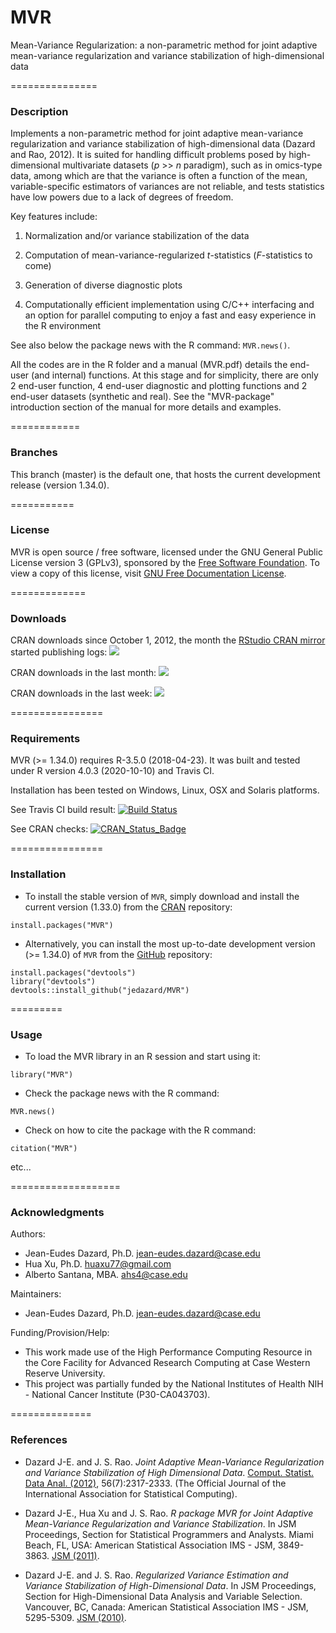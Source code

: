 # MVR
Mean-Variance Regularization: a non-parametric method for joint adaptive mean-variance regularization and variance stabilization of high-dimensional data


===============
### Description

Implements a non-parametric method for joint adaptive mean-variance regularization and variance stabilization of 
high-dimensional data (Dazard and Rao, 2012). It is suited for handling difficult problems posed by high-dimensional 
multivariate datasets (_p_ >> _n_ paradigm), such as in omics-type data, among which are that the variance is often 
a function of the mean, variable-specific estimators of variances are not reliable, and tests statistics have low powers 
due to a lack of degrees of freedom.

Key features include:

1. Normalization and/or variance stabilization of the data

2. Computation of mean-variance-regularized _t_-statistics (_F_-statistics to come)

3. Generation of diverse diagnostic plots

4. Computationally efficient implementation using C/C++ interfacing and an option for parallel
computing to enjoy a fast and easy experience in the R environment

See also below the package news with the R command: `MVR.news()`.

All the codes are in the R folder and a manual (MVR.pdf) details the end-user (and internal) functions. 
At this stage and for simplicity, there are only 2 end-user function, 4 end-user diagnostic 
and plotting functions and 2 end-user datasets (synthetic and real). 
See the "MVR-package" introduction section of the manual for more details and examples.


============
### Branches

This branch (master) is the  default one, that hosts the current development release (version 1.34.0).

===========
### License

MVR is open source / free software, licensed under the GNU General Public License version 3 (GPLv3), 
sponsored by the [Free Software Foundation](https://www.fsf.org/). To view a copy of this license, visit 
[GNU Free Documentation License](https://www.gnu.org/licenses/gpl-3.0.html).


=============
### Downloads

CRAN downloads since October 1, 2012, 
the month the [RStudio CRAN mirror](http://cran-logs.rstudio.com/) 
started publishing logs:
[![](https://cranlogs.r-pkg.org/badges/grand-total/MVR)](https://CRAN.R-project.org/package=MVR)

CRAN downloads in the last month:
[![](https://cranlogs.r-pkg.org/badges/last-month/MVR)](https://CRAN.R-project.org/package=MVR)

CRAN downloads in the last week:
[![](https://cranlogs.r-pkg.org/badges/last-week/MVR)](https://CRAN.R-project.org/package=MVR)


================
### Requirements

MVR (>= 1.34.0) requires R-3.5.0 (2018-04-23). It was built and tested under R version 4.0.3 (2020-10-10) and Travis CI. 

Installation has been tested on Windows, Linux, OSX and Solaris platforms. 

See Travis CI build result:
[![Build Status](https://travis-ci.com/jedazard/MVR.svg)](https://travis-ci.com/jedazard/MVR)

See CRAN checks:
[![CRAN_Status_Badge](https://www.r-pkg.org/badges/version/MVR)](https://cran.r-project.org/web/checks/check_results_MVR.html)


================
### Installation

* To install the stable version of `MVR`, simply download and install the current version (1.33.0) from the [CRAN](https://CRAN.R-project.org/package=MVR) 
repository:

```{r}
install.packages("MVR")
```

* Alternatively, you can install the most up-to-date development version (>= 1.34.0) of `MVR` from the [GitHub](https://github.com/jedazard/MVR) repository:

```{r}
install.packages("devtools")
library("devtools")
devtools::install_github("jedazard/MVR")
```

=========
### Usage

* To load the MVR library in an R session and start using it:

```{r}
library("MVR")
```

* Check the package news with the R command:

```{r}
MVR.news()
```

* Check on how to cite the package with the R command:

```{r}
citation("MVR")
```

etc...


===================
### Acknowledgments

Authors: 
   + Jean-Eudes Dazard, Ph.D. <jean-eudes.dazard@case.edu>
   + Hua Xu, Ph.D. <huaxu77@gmail.com>
   + Alberto Santana, MBA. <ahs4@case.edu>

Maintainers: 
   + Jean-Eudes Dazard, Ph.D. <jean-eudes.dazard@case.edu>

Funding/Provision/Help:   
   + This work made use of the High Performance Computing Resource in the Core Facility for Advanced Research Computing at Case Western Reserve University. 
   + This project was partially funded by the National Institutes of Health NIH - National Cancer Institute (P30-CA043703).


==============
### References
              
   + Dazard J-E. and J. S. Rao.
      *Joint Adaptive Mean-Variance Regularization and Variance Stabilization of High Dimensional Data*. 
      [Comput. Statist. Data Anal. (2012)](https://www.sciencedirect.com/science/article/abs/pii/S0167947312000321), 56(7):2317-2333.
      (The Official Journal of the International Association for Statistical Computing).

   + Dazard J-E., Hua Xu and J. S. Rao. 
      *R package MVR for Joint Adaptive Mean-Variance Regularization and Variance Stabilization*. 
      In JSM Proceedings, Section for Statistical Programmers and Analysts. 
      Miami Beach, FL, USA: American Statistical Association IMS - JSM, 3849-3863.
      [JSM (2011)](https://www.ncbi.nlm.nih.gov/pmc/articles/PMC4725579/).

   + Dazard J-E. and J. S. Rao. 
      *Regularized Variance Estimation and Variance Stabilization of High-Dimensional Data*. 
      In JSM Proceedings, Section for High-Dimensional Data Analysis and Variable Selection. 
      Vancouver, BC, Canada: American Statistical Association IMS - JSM, 5295-5309.
      [JSM (2010)](https://www.ncbi.nlm.nih.gov/pmc/articles/PMC4727967/).

